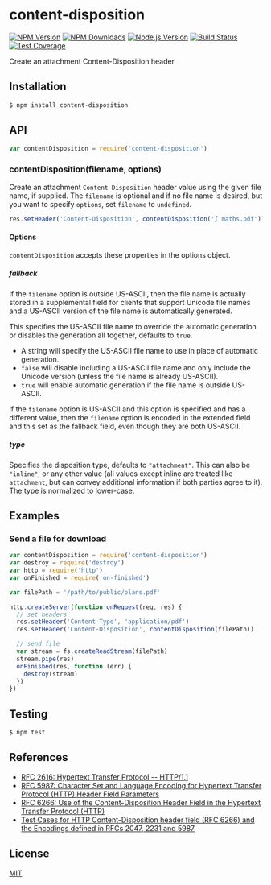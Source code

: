 # content-disposition

[![NPM Version][npm-image]][npm-url]
[![NPM Downloads][downloads-image]][downloads-url]
[![Node.js Version][node-version-image]][node-version-url]
[![Build Status][travis-image]][travis-url]
[![Test Coverage][coveralls-image]][coveralls-url]

Create an attachment Content-Disposition header

## Installation

```sh
$ npm install content-disposition
```

## API

```js
var contentDisposition = require('content-disposition')
```

### contentDisposition(filename, options)

Create an attachment `Content-Disposition` header value using the given file name,
if supplied. The `filename` is optional and if no file name is desired, but you
want to specify `options`, set `filename` to `undefined`.

```js
res.setHeader('Content-Disposition', contentDisposition('∫ maths.pdf'))
```

#### Options

`contentDisposition` accepts these properties in the options object.

##### fallback

If the `filename` option is outside US-ASCII, then the file name is actually
stored in a supplemental field for clients that support Unicode file names and
a US-ASCII version of the file name is automatically generated.

This specifies the US-ASCII file name to override the automatic generation or
disables the generation all together, defaults to `true`.

  - A string will specify the US-ASCII file name to use in place of automatic
    generation.
  - `false` will disable including a US-ASCII file name and only include the
    Unicode version (unless the file name is already US-ASCII).
  - `true` will enable automatic generation if the file name is outside US-ASCII.

If the `filename` option is US-ASCII and this option is specified and has a
different value, then the `filename` option is encoded in the extended field
and this set as the fallback field, even though they are both US-ASCII.

##### type

Specifies the disposition type, defaults to `"attachment"`. This can also be
`"inline"`, or any other value (all values except inline are treated like
`attachment`, but can convey additional information if both parties agree to
it). The type is normalized to lower-case.

## Examples

### Send a file for download

```js
var contentDisposition = require('content-disposition')
var destroy = require('destroy')
var http = require('http')
var onFinished = require('on-finished')

var filePath = '/path/to/public/plans.pdf'

http.createServer(function onRequest(req, res) {
  // set headers
  res.setHeader('Content-Type', 'application/pdf')
  res.setHeader('Content-Disposition', contentDisposition(filePath))

  // send file
  var stream = fs.createReadStream(filePath)
  stream.pipe(res)
  onFinished(res, function (err) {
    destroy(stream)
  })
})
```

## Testing

```sh
$ npm test
```

## References

- [RFC 2616: Hypertext Transfer Protocol -- HTTP/1.1][rfc-2616]
- [RFC 5987: Character Set and Language Encoding for Hypertext Transfer Protocol (HTTP) Header Field Parameters][rfc-5987]
- [RFC 6266: Use of the Content-Disposition Header Field in the Hypertext Transfer Protocol (HTTP)][rfc-6266]
- [Test Cases for HTTP Content-Disposition header field (RFC 6266) and the Encodings defined in RFCs 2047, 2231 and 5987][tc-2231]

[rfc-2616]: https://tools.ietf.org/html/rfc2616
[rfc-5987]: https://tools.ietf.org/html/rfc5987
[rfc-6266]: https://tools.ietf.org/html/rfc6266
[tc-2231]: http://greenbytes.de/tech/tc2231/

## License

[MIT](LICENSE)

[npm-image]: https://img.shields.io/npm/v/content-disposition.svg?style=flat
[npm-url]: https://npmjs.org/package/content-disposition
[node-version-image]: https://img.shields.io/node/v/content-disposition.svg?style=flat
[node-version-url]: http://nodejs.org/download/
[travis-image]: https://img.shields.io/travis/jshttp/content-disposition.svg?style=flat
[travis-url]: https://travis-ci.org/jshttp/content-disposition
[coveralls-image]: https://img.shields.io/coveralls/jshttp/content-disposition.svg?style=flat
[coveralls-url]: https://coveralls.io/r/jshttp/content-disposition?branch=master
[downloads-image]: https://img.shields.io/npm/dm/content-disposition.svg?style=flat
[downloads-url]: https://npmjs.org/package/content-disposition
